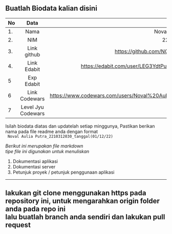 **Buatlah Biodata kalian disini** <br />
----------------------------------------
|No | Data  | Isian|
|---|:-------:|------:|
|1. |Nama     |   Noval Aulia Putra    |
|2.| NIM        |   2210312030    |
|3. |Link github |  https://github.com/NOVALPUTRA    |
|4.| Link Edabit |    https://edabit.com/user/LEG3YdtPudHcWKWeT  |
|5|Exp Edabit   |    50 XP   |
|6| Link Codewars| https://www.codewars.com/users/Noval%20Aulia%20Putra     |
|7| Level Jyu Codewars| 7 |

Isilah biodata diatas dan updatelah setiap minggunya,
Pastikan berikan nama pada file readme anda dengan format <br/>
`
Noval Aulia Putra_2210312030_tanggal(01/12/22)` 

*Berikut ini merupakan file markdown <br/> tipe file ini digunakan untuk menuliskan*
1. Dokumentasi aplikasi
2. Dokumentasi server
3. Petunjuk proyek / petunjuk penggunaan aplikasi
----
**lakukan git clone menggunakan https pada repository ini, untuk mengarahkan origin folder anda pada repo ini<br/> lalu buatlah branch anda sendiri dan lakukan pull request**
----
